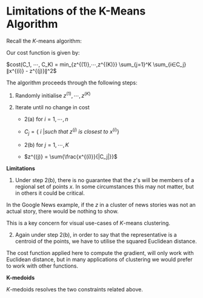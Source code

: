 # Limitations of the K-Means Algorithm

Recall the $K$-means algorithm:

Our cost function is given by:

$cost(C_1, ⋯, C_K) = min_{z^{(1)},⋯,z^{(K)}} \sum_{j=1}^K \sum_{i∈C_j} ∥x^{(i)} - z^{(j)}∥^2$

The algorithm proceeds through the following steps:

1. Randomly initialise $z^{(1)}, ⋯, z^{(K)}$

2. Iterate until no change in cost

   - 2(a) for $i = 1, ⋯, n$
   - $C_j = \{\: i \:| such \: that \: z^{(j)} \: is \: closest \: to \: x^{(i)} \}$

   - 2(b) for $j = 1, ⋯, K$
   - $z^{(j)} = \sum{\frac{x^{(i)}}{|C_j|}}$

**Limitations**

1. Under step 2(b), there is no guarantee that the $z$'s will be members of a regional set of points $x$. In some circumstances this may not matter, but in others it could be critical.

In the Google News example, if the $z$ in a cluster of news stories was not an actual story, there would be nothing to show.

This is a key concern for visual use-cases of $K$-means clustering.

2. Again under step 2(b), in order to say that the representative is a centroid of the points, we have to utilise the squared Euclidean distance.

The cost function applied here to compute the gradient, will only work with Euclidean distance, but in many applications of clustering we would prefer to work with other functions.

**K-medoids**

$K$-medoids resolves the two constraints related above.
